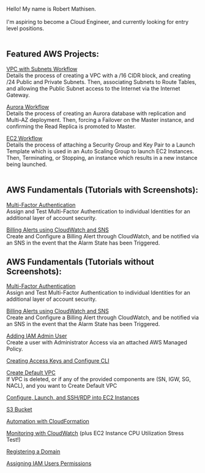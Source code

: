 Hello! My name is Robert Mathisen. \
\
I'm aspiring to become a Cloud Engineer, and currently looking for entry level positions. <br/><br/>


## Featured AWS Projects:
[VPC with Subnets Workflow](https://github.com/rmathisen-aws/Create_a_VPC_with_Public_and_Private_Subnets) \
Details the process of creating a VPC with a /16 CIDR block, and creating /24 Public and Private Subnets. Then, associating Subnets to Route Tables, and allowing the Public Subnet access to the Internet via the Internet Gateway.

[Aurora Workflow](https://github.com/rmathisen-aws/Create_an_Aurora_db_with_Replication_and_Multi-AZ_deployment) \
Details the process of creating an Aurora database with replication and Multi-AZ deployment. Then, forcing a Failover on the Master instance, and confirming the Read Replica is promoted to Master.

[EC2 Workflow](https://github.com/rmathisen-aws/Launch_EC2_Instances_in_Auto_Scaling_Groups_using_Launch_Templates) \
Details the process of attaching a Security Group and Key Pair to a Launch Template which is used in an Auto Scaling Group to launch EC2 Instances. Then, Terminating, or Stopping, an instance which results in a new instance being launched. <br/><br/>

## AWS Fundamentals (Tutorials with Screenshots):
[Multi-Factor Authentication](https://github.com/rmathisen-aws/Multi-Factor-Authentication) \
Assign and Test Multi-Factor Authentication to individual Identities for an additional layer of account security.

[Billing Alerts using CloudWatch and SNS](https://github.com/rmathisen-aws/Billing_Alerts_using_CloudWatch_and_SNS/blob/main/README.md) \
Create and Configure a Billing Alert through CloudWatch, and be notified via an SNS in the event that the Alarm State has been Triggered.


## AWS Fundamentals (Tutorials without Screenshots):

[Multi-Factor Authentication](https://github.com/rmathisen-aws/Multi-Factor-Authentication) \
Assign and Test Multi-Factor Authentication to individual Identities for an additional layer of account security.

[Billing Alerts using CloudWatch and SNS](https://github.com/rmathisen-aws/Billing_Alerts_using_CloudWatch_and_SNS/blob/main/README.md) \
Create and Configure a Billing Alert through CloudWatch, and be notified via an SNS in the event that the Alarm State has been Triggered.

[Adding IAM Admin User](https://github.com/rmathisen-aws/Adding_IAM_Admin_User/blob/main/README.md) \
Create a user with Administrator Access via an attached AWS Managed Policy.

[Creating Access Keys and Configure CLI](https://github.com/rmathisen-aws/Creating_Access_Keys_and_Configure_CLI/blob/main/README.md)

[Create Default VPC](https://github.com/rmathisen-aws/Create_Default_VPC) \
If VPC is deleted, or if any of the provided components are (SN, IGW, SG, NACL), and you want to Create Default VPC

[Configure, Launch, and SSH/RDP into EC2 Instances](https://github.com/rmathisen-aws/Configure_Launch_and_SSH_into_EC2_Instance/blob/main/README.md)

[S3 Bucket](https://github.com/rmathisen-aws/S3_Bucket)

[Automation with CloudFormation](https://github.com/rmathisen-aws/Automation_with_CloudFormation/blob/main/README.md)

[Monitoring with CloudWatch](https://github.com/rmathisen-aws/Monitoring_with_CloudWatch/blob/main/README.md) (plus EC2 Instance CPU Utilization Stress Test!)

[Registering a Domain](https://github.com/rmathisen-aws/Registering_a_Domain/blob/main/README.md)

[Assigning IAM Users Permissions](https://github.com/rmathisen-aws/Assigning_IAM_Users_Permissions/blob/main/README.md)


<br/><br/>

